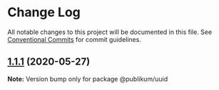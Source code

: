 # Change Log

All notable changes to this project will be documented in this file.
See [Conventional Commits](https://conventionalcommits.org) for commit guidelines.

## [1.1.1](https://gitlab.com/jamashita/publikum/compare/v1.1.0...v1.1.1) (2020-05-27)

**Note:** Version bump only for package @publikum/uuid
